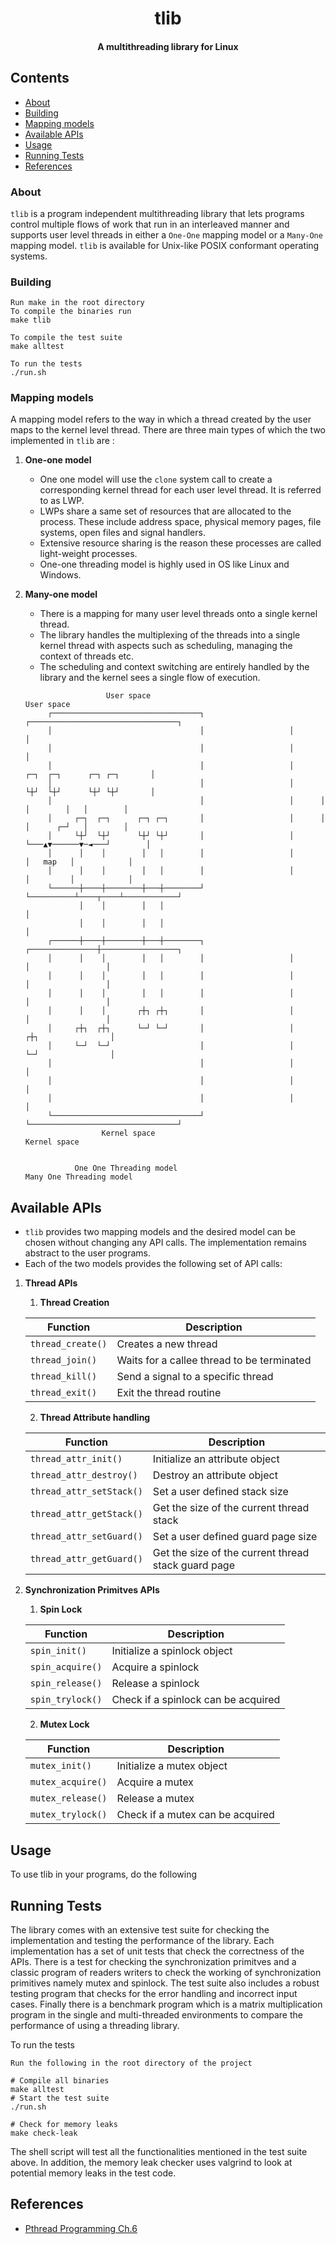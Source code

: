 <div style = "text-align:center">
	<h1>tlib</h1>
	<h4>A multithreading library for Linux</h4> 
</div>

## Contents

- [About](#about)
- [Building](#building)
- [Mapping models](#mapping-models)
- [Available APIs](#available-apis)
- [Usage](#usage)
- [Running Tests](#running-tests)
- [References](#references)

### About

`tlib` is a program independent multithreading library that lets programs control multiple flows of work that run in an interleaved manner and supports user level threads in either a `One-One` mapping model or a `Many-One` mapping model. `tlib` is available for Unix-like POSIX conformant operating systems.

### Building

```
Run make in the root directory
To compile the binaries run
make tlib

To compile the test suite
make alltest

To run the tests
./run.sh
```

### Mapping models

A mapping model refers to the way in which a thread created by the user maps to the kernel level thread. There are three main types of which the two implemented in `tlib` are :

1. <b>One-one model</b>

   - One one model will use the `clone` system call to create a corresponding kernel thread for each user level thread. It is referred to as LWP.
   - LWPs share a same set of resources that are allocated to the process. These include address space, physical memory pages, file systems, open files and signal handlers.
   - Extensive resource sharing is the reason these processes are called light-weight processes.
   - One-one threading model is highly used in OS like Linux and Windows.

2. <b>Many-one model</b>

   - There is a mapping for many user level threads onto a single kernel thread.
   - The library handles the multiplexing of the threads into a single kernel thread with aspects such as scheduling, managing the context of threads etc.
   - The scheduling and context switching are entirely handled by the library and the kernel sees a single flow of execution.

   ```
                     User space                                            User space
        ┌─────────────────────────────────┐                   ┌─────────────────────────────────┐
        │                                 │                   │                                 │
        │                                 │                   │                                 │
        │                                 │                   │     ┌─┐  ┌─┐      ┌─┐ ┌─┐       │
        │                                 │                   │     └┼┘  └┼┘      └┼┘ └┼┘       │
        │                                 │                   │      │    │        │   │        │
        │     ┌─┐  ┌─┐      ┌─┐ ┌─┐       │                   │      │    │      ┌─┘   │        │
        │     └┼┘  └┼┘      └┼┘ └┼┘       │                   │      └───▲▼──────▼─◄───┘        │
        │      │    │        │   │        │                   │          │   map   │            │
        │      │    │        │   │        │                   │          │         │            │
        └──────┼────┼────────┼───┼────────┘                   └──────────┴────┬────┴────────────┘
               │    │        │   │                                            │
               │    │        │   │                                            │
        ┌──────┼────┼────────┼───┼────────┐                   ┌───────────────┼─────────────────┐
        │      │    │        │   │        │                   │               │                 │
        │      │    │        │   │        │                   │               │                 │
        │      │    │        │   │        │                   │               │                 │
        │      │    │       ┌┼┐ ┌┼┐       │                   │               │                 │
        │     ┌┼┐  ┌┼┐      └─┘ └─┘       │                   │              ┌┼┐                │
        │     └─┘  └─┘                    │                   │              └─┘                │
        │                                 │                   │                                 │
        │                                 │                   │                                 │
        │                                 │                   │                                 │
        └─────────────────────────────────┘                   └─────────────────────────────────┘
                    Kernel space                                          Kernel space


              One One Threading model                                Many One Threading model

   ```

## Available APIs

- `tlib` provides two mapping models and the desired model can be chosen without changing any API calls. The implementation remains abstract to the user programs.
- Each of the two models provides the following set of API calls:

1. <b>Thread APIs</b>

   1. <b>Thread Creation</b>

   | Function          | Description                                |
   | ----------------- | ------------------------------------------ |
   | `thread_create()` | Creates a new thread                       |
   | `thread_join()`   | Waits for a callee thread to be terminated |
   | `thread_kill()`   | Send a signal to a specific thread         |
   | `thread_exit()`   | Exit the thread routine                    |

   2. <b>Thread Attribute handling</b>

   | Function                 | Description                                         |
   | ------------------------ | --------------------------------------------------- |
   | `thread_attr_init()`     | Initialize an attribute object                      |
   | `thread_attr_destroy()`  | Destroy an attribute object                         |
   | `thread_attr_setStack()` | Set a user defined stack size                       |
   | `thread_attr_getStack()` | Get the size of the current thread stack            |
   | `thread_attr_setGuard()` | Set a user defined guard page size                  |
   | `thread_attr_getGuard()` | Get the size of the current thread stack guard page |

2. <b>Synchronization Primitves APIs</b>

   1. <b>Spin Lock</b>

   | Function         | Description                         |
   | ---------------- | ----------------------------------- |
   | `spin_init()`    | Initialize a spinlock object        |
   | `spin_acquire()` | Acquire a spinlock                  |
   | `spin_release()` | Release a spinlock                  |
   | `spin_trylock()` | Check if a spinlock can be acquired |

   2. <b>Mutex Lock</b>

   | Function          | Description                      |
   | ----------------- | -------------------------------- |
   | `mutex_init()`    | Initialize a mutex object        |
   | `mutex_acquire()` | Acquire a mutex                  |
   | `mutex_release()` | Release a mutex                  |
   | `mutex_trylock()` | Check if a mutex can be acquired |

## Usage

To use tlib in your programs, do the following

## Running Tests

The library comes with an extensive test suite for checking the implementation and testing the performance of the library. Each implementation has a set of unit tests that check the correctness of the APIs. There is a test for checking the synchronization primitves and a classic program of readers writers to check the working of synchronization primitives namely mutex and spinlock. The test suite also includes a robust testing program that checks for the error handling and incorrect input cases. Finally there is a benchmark program which is a matrix multiplication program in the single and multi-threaded environments to compare the performance of using a threading library.

To run the tests

```
Run the following in the root directory of the project

# Compile all binaries
make alltest
# Start the test suite
./run.sh

# Check for memory leaks
make check-leak

```

The shell script will test all the functionalities mentioned in the test suite above. In addition, the memory leak checker uses valgrind to look at potential memory leaks in the test code.

## References

- [Pthread Programming Ch.6](https://maxim.int.ru/bookshelf/PthreadsProgram/htm/r_47.html)
